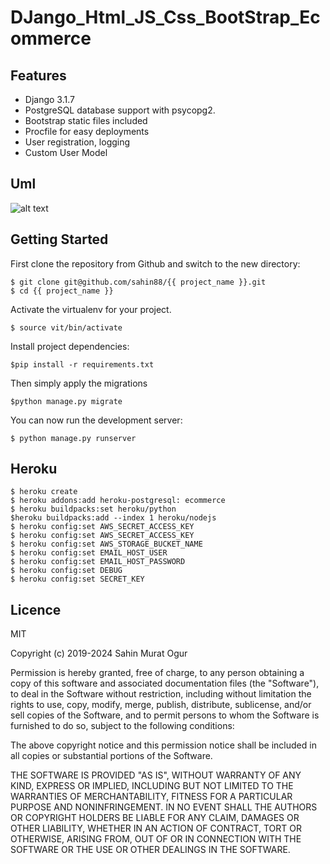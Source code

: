 # DJango_Html_JS_Css_BootStrap_Ecommerce


## Features
  -  Django 3.1.7
  -  PostgreSQL database support with psycopg2.
  -  Bootstrap static files included
  -  Procfile for easy deployments
  -  User registration, logging
  -  Custom User Model

## Uml 
![alt text](https://github.com/sahin88/DJango_Html_JS_Css_BootStrap_Ecommerce/blob/main/ecommerce_uml.png)


## Getting Started
First clone the repository from Github and switch to the new directory:
```
$ git clone git@github.com/sahin88/{{ project_name }}.git
$ cd {{ project_name }}
```
Activate the virtualenv for your project.
```
$ source vit/bin/activate

```
Install project dependencies:
```
$pip install -r requirements.txt

```

Then simply apply the migrations
```
$python manage.py migrate

```

You can now run the development server:
```
$ python manage.py runserver

```



## Heroku

```
$ heroku create
$ heroku addons:add heroku-postgresql: ecommerce
$ heroku buildpacks:set heroku/python
$heroku buildpacks:add --index 1 heroku/nodejs
$ heroku config:set AWS_SECRET_ACCESS_KEY
$ heroku config:set AWS_SECRET_ACCESS_KEY
$ heroku config:set AWS_STORAGE_BUCKET_NAME
$ heroku config:set EMAIL_HOST_USER
$ heroku config:set EMAIL_HOST_PASSWORD 
$ heroku config:set DEBUG
$ heroku config:set SECRET_KEY
```


## Licence
MIT

Copyright (c) 2019-2024 Sahin Murat Ogur

Permission is hereby granted, free of charge, to any person obtaining a copy of this software and associated documentation files (the "Software"),
to deal in the Software without restriction, including without limitation the rights to use, copy, modify, merge, publish, distribute, sublicense, and/or sell copies of the Software, and to permit persons to whom the Software is furnished to do so, subject to the following conditions:

The above copyright notice and this permission notice shall be included in all copies or substantial portions of the Software.

THE SOFTWARE IS PROVIDED "AS IS", WITHOUT WARRANTY OF ANY KIND, EXPRESS OR IMPLIED, INCLUDING BUT NOT LIMITED TO THE WARRANTIES OF MERCHANTABILITY,
FITNESS FOR A PARTICULAR PURPOSE AND NONINFRINGEMENT. IN NO EVENT SHALL THE AUTHORS OR COPYRIGHT HOLDERS BE LIABLE FOR ANY CLAIM, DAMAGES OR OTHER LIABILITY, WHETHER IN AN ACTION OF CONTRACT, 
TORT OR OTHERWISE, ARISING FROM, OUT OF OR IN CONNECTION WITH THE SOFTWARE OR THE USE OR OTHER DEALINGS IN THE SOFTWARE.
